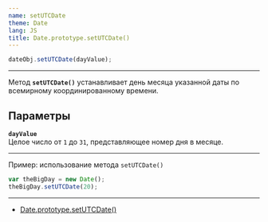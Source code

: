 ```yaml
---
name: setUTCDate
theme: Date
lang: JS
title: Date.prototype.setUTCDate()
---
```


```js
dateObj.setUTCDate(dayValue);
```

---

Метод **`setUTCDate()`** устанавливает день месяца указанной даты по всемирному координированному времени.

## Параметры

**`dayValue`**<br />
Целое число от `1` до `31`, представляющее номер дня в месяце.

---

Пример: использование метода `setUTCDate()`

```js
var theBigDay = new Date();
theBigDay.setUTCDate(20);
```

---

- [Date.prototype.setUTCDate()](https://developer.mozilla.org/ru/docs/Web/JavaScript/Reference/Global_Objects/Date/setUTCDate)

